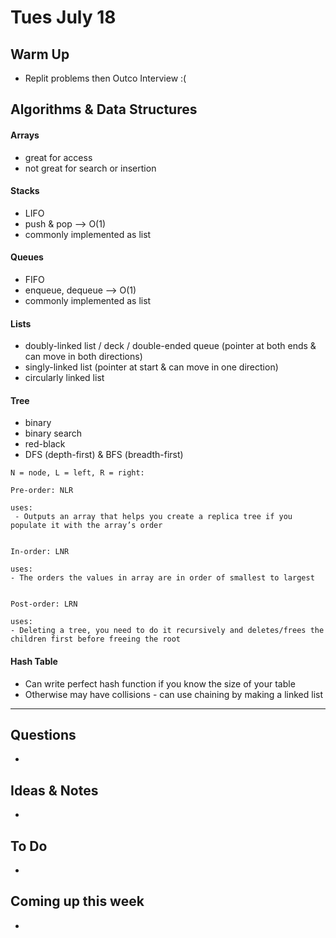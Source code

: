 # Tues July 18

## Warm Up

* Replit problems then Outco Interview :( 

## Algorithms & Data Structures

#### Arrays
* great for access
* not great for search or insertion

#### Stacks
* LIFO
* push & pop --> O(1)
* commonly implemented as list

#### Queues
* FIFO
* enqueue, dequeue --> O(1)
* commonly implemented as list

#### Lists
* doubly-linked list / deck / double-ended queue (pointer at both ends & can move in both directions)
* singly-linked list (pointer at start & can move in one direction)
* circularly linked list

#### Tree
* binary
* binary search
* red-black
* DFS (depth-first) & BFS (breadth-first) 

```
N = node, L = left, R = right:

Pre-order: NLR

uses:
 - Outputs an array that helps you create a replica tree if you populate it with the array’s order


In-order: LNR

uses: 
- The orders the values in array are in order of smallest to largest


Post-order: LRN

uses: 
- Deleting a tree, you need to do it recursively and deletes/frees the children first before freeing the root
```

#### Hash Table

* Can write perfect hash function if you know the size of your table
* Otherwise may have collisions - can use chaining by making a linked list 

************************************

## Questions 

* 

## Ideas & Notes

* 

## To Do

* 

## Coming up this week

* 